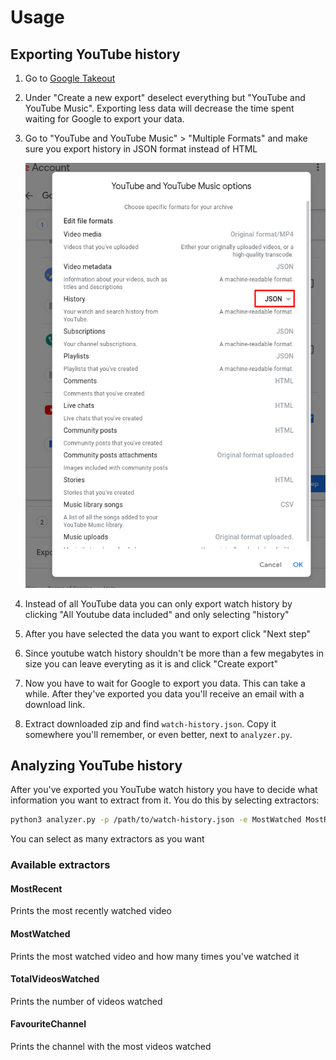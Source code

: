 # Usage

## Exporting YouTube history

1. Go to [Google Takeout](https://takeout.google.com/)

2. Under "Create a new export" deselect everything but "YouTube and YouTube Music". Exporting less data will decrease the time spent waiting for Google to export your data.

3. Go to "YouTube and YouTube Music" > "Multiple Formats" and make sure you export history in JSON format instead of HTML

    ![test](img/histy_export_in_json.png)

4. Instead of all YouTube data you can only export watch history by clicking "All Youtube data included" and only selecting "history"

5. After you have selected the data you want to export click "Next step"

6. Since youtube watch history shouldn't be more than a few megabytes in size you can leave everyting as it is and click "Create export"

7. Now you have to wait for Google to export you data. This can take a while. After they've exported you data you'll receive an email with a download link.

8. Extract downloaded zip and find `watch-history.json`. Copy it somewhere you'll remember, or even better, next to `analyzer.py`.

## Analyzing YouTube history

After you've exported you YouTube watch history you have to decide what information you want to extract from it. You do this by selecting extractors:

```sh
python3 analyzer.py -p /path/to/watch-history.json -e MostWatched MostRecent
```
You can select as many extractors as you want

### Available extractors

#### MostRecent

Prints the most recently watched video

#### MostWatched

Prints the most watched video and how many times you've watched it

#### TotalVideosWatched

Prints the number of videos watched

#### FavouriteChannel

Prints the channel with the most videos watched 